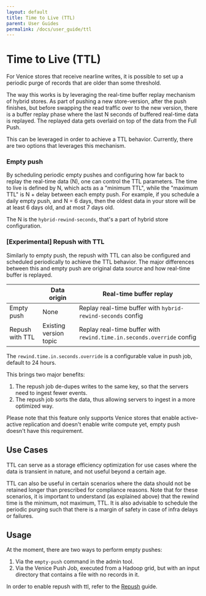 ```yaml
---
layout: default
title: Time to Live (TTL)
parent: User Guides
permalink: /docs/user_guide/ttl
---
```


# Time to Live (TTL)
For Venice stores that receive nearline writes, it is possible to set up a periodic purge of records that are older than
some threshold.

The way this works is by leveraging the real-time buffer replay mechanism of hybrid stores. As part of pushing a new 
store-version, after the push finishes, but before swapping the read traffic over to the new version, there is a buffer
replay phase where the last N seconds of buffered real-time data is replayed. The replayed data gets overlaid on top of
the data from the Full Push.

This can be leveraged in order to achieve a TTL behavior. Currently, there are two options that leverages this mechanism. 

### Empty push
By scheduling periodic empty pushes and configuring how far back to replay the real-time data (N), one can control the 
TTL parameters. The time to live is defined by N, which acts as a "minimum TTL", while the "maximum TTL" is N + delay 
between each empty push. For example, if you schedule a daily empty push, and N = 6 days, then the oldest data in your 
store will be at least 6 days old, and at most 7 days old.

The N is the `hybrid-rewind-seconds`, that's a part of hybrid store configuration.

### [Experimental] Repush with TTL
Similarly to empty push, the repush with TTL can also be configured and scheduled periodically to achieve the TTL behavior.
The major differences between this and empty push are original data source and how real-time buffer is replayed.

|                 | Data origin            | Real-time buffer replay                                               |
|-----------------|------------------------|-----------------------------------------------------------------------|
| Empty push      | None                   | Replay real-time buffer with `hybrid-rewind-seconds` config           |
| Repush with TTL | Existing version topic | Replay real-time buffer with `rewind.time.in.seconds.override` config |

The `rewind.time.in.seconds.override` is a configurable value in push job, default to 24 hours.


This brings two major benefits:
1. The repush job de-dupes writes to the same key, so that the servers need to ingest fewer events.
2. The repush job sorts the data, thus allowing servers to ingest in a more optimized way.

Please note that this feature only supports Venice stores that enable active-active replication and doesn't enable 
write compute yet, empty push doesn't have this requirement.

## Use Cases
TTL can serve as a storage efficiency optimization for use cases where the data is transient in nature, and not useful
beyond a certain age.

TTL can also be useful in certain scenarios where the data should not be retained longer than prescribed for compliance
reasons. Note that for these scenarios, it is important to understand (as explained above) that the rewind time is the 
minimum, not maximum, TTL. It is also advisable to schedule the periodic purging such that there is a margin of safety 
in case of infra delays or failures.

## Usage
At the moment, there are two ways to perform empty pushes:
1. Via the `empty-push` command in the admin tool.
2. Via the Venice Push Job, executed from a Hadoop grid, but with an input directory that contains a file with no 
   records in it.

In order to enable repush with ttl, refer to the [Repush](../ops_guide/repush.md) guide.